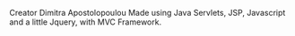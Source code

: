 Creator Dimitra Apostolopoulou
Made using Java Servlets, JSP, Javascript and a little Jquery, with MVC Framework.
